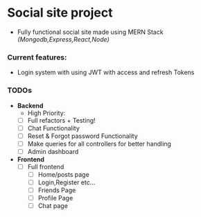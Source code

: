 # Social site project

- Fully functional social site made using MERN Stack _(Mongodb,Express,React,Node)_

### Current features:

- Login system with using JWT with access and refresh Tokens

### TODOs

- **Backend**
  - High Priority:
  - [ ] Full refactors + Testing!
  - [ ] Chat Functionality
  - [ ] Reset & Forgot password Functionality
  - [ ] Make queries for all controllers for better handling
  - [ ] Admin dashboard
- **Frontend**
  - [ ] Full frontend
    - [ ] Home/posts page
    - [ ] Login,Register etc...
    - [ ] Friends Page
    - [ ] Profile Page
    - [ ] Chat page
